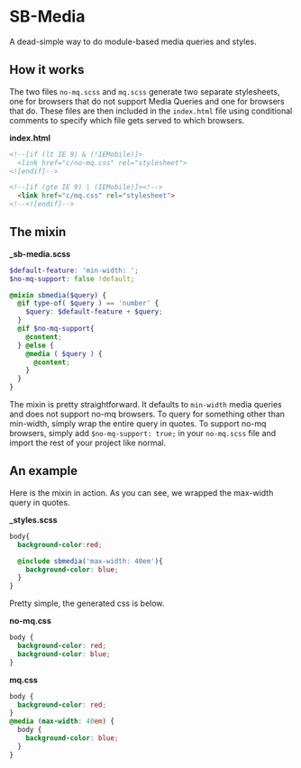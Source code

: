 # SB-Media
A dead-simple way to do module-based media queries and styles.

## How it works
The two files `no-mq.scss` and `mq.scss` generate two separate stylesheets, one for browsers that do not support Media Queries and one for browsers that do. These files are then included in the `index.html` file using conditional comments to specify which file gets served to which browsers.

**index.html**
```html
<!--[if (lt IE 9) & (!IEMobile)]>
  <link href="c/no-mq.css" rel="stylesheet">
<![endif]-->

<!--[if (gte IE 9) | (IEMobile)]><!-->
  <link href="c/mq.css" rel="stylesheet">
<!--<![endif]-->
```

## The mixin
**_sb-media.scss**
```scss
$default-feature: 'min-width: ';
$no-mq-support: false !default;

@mixin sbmedia($query) {
  @if type-of( $query ) == 'number' {
    $query: $default-feature + $query;
  }
  @if $no-mq-support{
    @content;
  } @else {
    @media ( $query ) {
      @content;
    }
  }
}
```
The mixin is pretty straightforward. It defaults to `min-width` media queries and does not support no-mq browsers. To query for something other than min-width, simply wrap the entire query in quotes. To support no-mq browsers, simply add `$no-mq-support: true;` in your `no-mq.scss` file and import the rest of your project like normal.

## An example
Here is the mixin in action. As you can see, we wrapped the max-width query in quotes.

**_styles.scss**
```scss
body{
  background-color:red;

  @include sbmedia('max-width: 40em'){
    background-color: blue;
  }
}
```

Pretty simple, the generated css is below.

**no-mq.css**
```css
body {
  background-color: red;
  background-color: blue;
}
```
**mq.css**
```css
body {
  background-color: red;
}
@media (max-width: 40em) {
  body {
    background-color: blue;
  }
}
```

